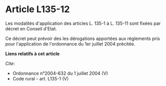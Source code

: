 # Article L135-12

Les modalités d'application des articles L. 135-1 à L. 135-11 sont fixées par décret en Conseil d'Etat. 

Ce décret peut prévoir des les dérogations apportées aux règlements pris pour l'application de l'ordonnance du 1er juillet
2004 précitée.

**Liens relatifs à cet article**

_Cite_:

  - Ordonnance n°2004-632 du 1 juillet 2004 (V)
  - Code rural - art. L135-1 (V)
